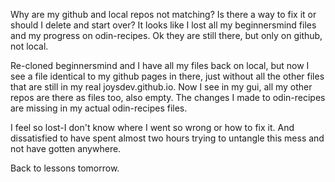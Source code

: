 Why are my github and local repos not matching? Is there a way to fix it or should I delete and start over? It looks like I lost all my beginnersmind files and my progress on odin-recipes. Ok they are still there, but only on github, not local. 

Re-cloned beginnersmind and I have all my files back on local, but now I see a file identical to my github pages in there, just without all the other files that are still in my real joysdev.github.io. Now I see in my gui, all my other repos are there as files too, also empty. The changes I made to odin-recipes are missing in my actual odin-recipes files. 

I feel so lost-I don't know where I went so wrong or how to fix it. And dissatisfied to have spent almost two hours trying to untangle this mess and not have gotten anywhere. 

Back to lessons tomorrow.